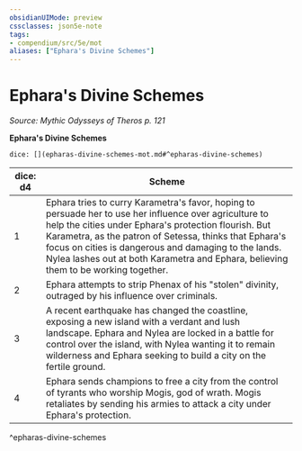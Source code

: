 ```yaml
---
obsidianUIMode: preview
cssclasses: json5e-note
tags:
- compendium/src/5e/mot
aliases: ["Ephara's Divine Schemes"]
---
```

# Ephara's Divine Schemes
*Source: Mythic Odysseys of Theros p. 121* 

**Ephara's Divine Schemes**

`dice: [](epharas-divine-schemes-mot.md#^epharas-divine-schemes)`

| dice: d4 | Scheme |
|----------|--------|
| 1 | Ephara tries to curry Karametra's favor, hoping to persuade her to use her influence over agriculture to help the cities under Ephara's protection flourish. But Karametra, as the patron of Setessa, thinks that Ephara's focus on cities is dangerous and damaging to the lands. Nylea lashes out at both Karametra and Ephara, believing them to be working together. |
| 2 | Ephara attempts to strip Phenax of his "stolen" divinity, outraged by his influence over criminals. |
| 3 | A recent earthquake has changed the coastline, exposing a new island with a verdant and lush landscape. Ephara and Nylea are locked in a battle for control over the island, with Nylea wanting it to remain wilderness and Ephara seeking to build a city on the fertile ground. |
| 4 | Ephara sends champions to free a city from the control of tyrants who worship Mogis, god of wrath. Mogis retaliates by sending his armies to attack a city under Ephara's protection. |
^epharas-divine-schemes